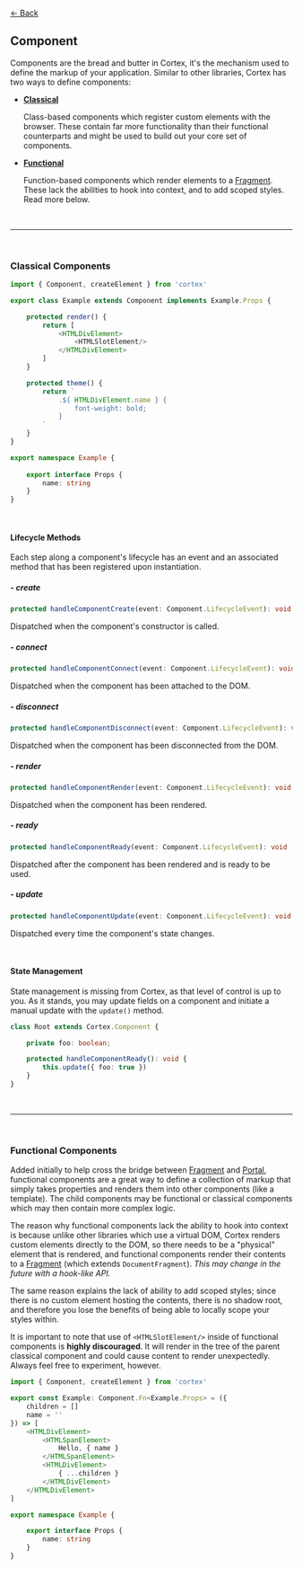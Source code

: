 [<- Back](../readme.md)

## Component

Components are the bread and butter in Cortex, it's the mechanism used to define the markup of your application. Similar to other libraries, Cortex has two ways to define components:

- [**Classical**](#Classical-Components)

  Class-based components which register custom elements with the browser. These contain far more functionality than their functional counterparts and might be used to build out your core set of components.

- [**Functional**](#Functional-Components)

  Function-based components which render elements to a [Fragment](Fragment.md). These lack the abilities to hook into context, and to add scoped styles. Read more below.

&nbsp;

---

&nbsp;

### Classical Components

```typescript
import { Component, createElement } from 'cortex'

export class Example extends Component implements Example.Props {

    protected render() {
        return [
            <HTMLDivElement>
                <HTMLSlotElement/>
            </HTMLDivElement>
        ]
    }

    protected theme() {
        return `
            .${ HTMLDivElement.name } {
                font-weight: bold;
            }
        `
    }
}

export namespace Example {
    
    export interface Props {
        name: string
    }
}
```

&nbsp;

#### Lifecycle Methods
Each step along a component's lifecycle has an event and an associated method that has been registered upon instantiation.

##### - create
```typescript
protected handleComponentCreate(event: Component.LifecycleEvent): void
```
Dispatched when the component's constructor is called.

##### - connect
```typescript
protected handleComponentConnect(event: Component.LifecycleEvent): void
```
Dispatched when the component has been attached to the DOM.

##### - disconnect
```typescript
protected handleComponentDisconnect(event: Component.LifecycleEvent): void
```
Dispatched when the component has been disconnected from the DOM.

##### - render
```typescript
protected handleComponentRender(event: Component.LifecycleEvent): void
```
Dispatched when the component has been rendered.

##### - ready
```typescript
protected handleComponentReady(event: Component.LifecycleEvent): void
```
Dispatched after the component has been rendered and is ready to be used.

##### - update
```typescript
protected handleComponentUpdate(event: Component.LifecycleEvent): void
```
Dispatched every time the component's state changes.

&nbsp;

#### State Management
State management is missing from Cortex, as that level of control is up to you. As it stands, you may update fields on a component and initiate a manual update with the `update()` method.

```typescript
class Root extends Cortex.Component {

    private foo: boolean;

    protected handleComponentReady(): void {
        this.update({ foo: true })
    }
}
```

&nbsp;

---

&nbsp;

### Functional Components

Added initially to help cross the bridge between [Fragment](Fragment.md) and [Portal](Portal.md), functional components are a great way to define a collection of markup that simply takes properties and renders them into other components (like a template). The child components may be functional or classical components which may then contain more complex logic.

The reason why functional components lack the ability to hook into context is because unlike other libraries which use a virtual DOM, Cortex renders custom elements directly to the DOM, so there needs to be a "physical" element that is rendered, and functional components render their contents to a [Fragment](Fragment.md) (which extends `DocumentFragment`). *This may change in the future with a hook-like API.*

The same reason explains the lack of ability to add scoped styles; since there is no custom element hosting the contents, there is no shadow root, and therefore you lose the benefits of being able to locally scope your styles within.

It is important to note that use of `<HTMLSlotElement/>` inside of functional components is **highly discouraged**. It will render in the tree of the parent classical component and could cause content to render unexpectedly. Always feel free to experiment, however.

```typescript
import { Component, createElement } from 'cortex'

export const Example: Component.Fn<Example.Props> = ({
    children = []
    name = ''
}) => [
    <HTMLDivElement>
        <HTMLSpanElement>
            Hello, { name }
        </HTMLSpanElement>
        <HTMLDivElement>
            { ...children }
        </HTMLDivElement>
    </HTMLDivElement>
]

export namespace Example {

    export interface Props {
        name: string
    }
}
```
